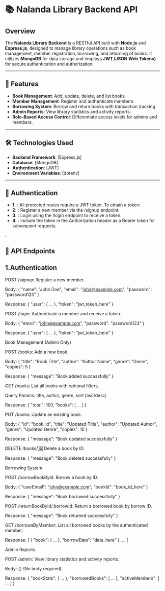 # 📚 Nalanda Library Backend API

## Overview

The **Nalanda Library Backend** is a RESTful API built with **Node.js** and **Express.js**, designed to manage library operations such as book management, member registration, borrowing, and returning of books. It utilizes **MongoDB** for data storage and employs **JWT (JSON Web Tokens)** for secure authentication and authorization.

---

## 🚀 Features

- **Book Management**: Add, update, delete, and list books.
- **Member Management**: Register and authenticate members.
- **Borrowing System**: Borrow and return books with transaction tracking.
- **Admin Reports**: View library statistics and activity reports.
- **Role-Based Access Control**: Differentiate access levels for admins and members.

---

## 🛠️ Technologies Used

- **Backend Framework**: [Express.js]
- **Database**: [MongoDB]
- **Authentication**: [JWT]
- **Environment Variables**: [dotenv]

---


## 🔐 Authentication

- **1.** : All protected routes require a JWT token. To obtain a token:
- **2.** : Register a new member via the /signup endpoint.
- **3.** : Login using the /login endpoint to receive a token.
- **4.** : Include the token in the Authorization header as a Bearer token for subsequent requests.


.

## 📌 API Endpoints
## 1.Authentication

POST /signup: Register a new member.

Body: { "name": "John Doe", "email": "john@example.com", "password": "password123" }

Response: { "user": { ... }, "token": "jwt_token_here" }

POST /login: Authenticate a member and receive a token.

Body: { "email": "john@example.com", "password": "password123" }

Response: { "user": { ... }, "token": "jwt_token_here" }

Book Management (Admin Only)

POST /books: Add a new book.

Body: { "title": "Book Title", "author": "Author Name", "genre": "Genre", "copies": 5 }

Response: { "message": "Book added successfully" }

GET /books: List all books with optional filters.

Query Params: title, author, genre, sort (asc/desc)

Response: { "total": 100, "books": [ ... ] }

PUT /books: Update an existing book.

Body: { "id": "book_id", "title": "Updated Title", "author": "Updated Author", "genre": "Updated Genre", "copies": 10 }

Response: { "message": "Book updated successfully" }

DELETE /books/:id: Delete a book by ID.

Response: { "message": "Book deleted successfully" }

Borrowing System

POST /borrowBookById: Borrow a book by ID.

Body: { "userEmail": "john@example.com", "bookId": "book_id_here" }

Response: { "message": "Book borrowed successfully" }

POST /returnBookById/:borrowId: Return a borrowed book by borrow ID.

Response: { "message": "Book returned successfully" }

GET /borrowsByMember: List all borrowed books by the authenticated member.

Response: [ { "book": { ... }, "borrowDate": "date_here" }, ... ]

Admin Reports

POST /admin: View library statistics and activity reports.

Body: {} (No body required)

Response: { "bookStats": { ... }, "borrowedBooks": [ ... ], "activeMembers": [ ... ] }
